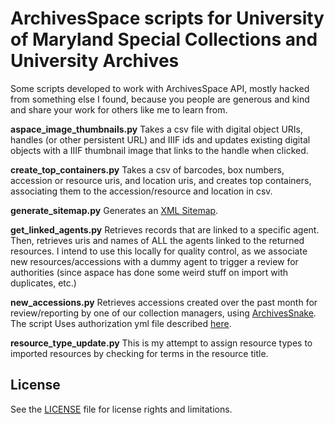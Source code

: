 # ArchivesSpace scripts for University of Maryland Special Collections and University Archives
Some scripts developed to work with ArchivesSpace API, mostly hacked from something else I found, because you people are generous
and kind and share your work for others like me to learn from. 

**aspace_image_thumbnails.py**
Takes a csv file with digital object URIs, handles (or other persistent URL) and IIIF ids and updates existing digital objects 
with a IIIF thumbnail image that links to the handle when clicked.

**create_top_containers.py**
Takes a csv of barcodes, box numbers, accession or resource uris, and location uris, and creates top containers, 
associating them to the accession/resource and location in csv.

**generate_sitemap.py**
Generates an [XML Sitemap](https://www.sitemaps.org/).

**get_linked_agents.py**
Retrieves records that are linked to a specific agent. Then, retrieves uris and names of ALL the agents linked 
to the returned resources. I intend to use this locally for quality control, as we associate new resources/accessions with 
a dummy agent to trigger a review for authorities (since aspace has done some weird stuff on import with duplicates, etc.)

**new_accessions.py**
Retrieves accessions created over the past month for review/reporting by one of our collection managers, using [ArchivesSnake](https://github.com/archivesspace-labs/ArchivesSnake). The script Uses authorization yml file described [here](https://github.com/archivesspace-labs/ArchivesSnake#configuration).

**resource_type_update.py**
This is my attempt to assign resource types to imported resources by checking for terms in the resource title.

## License

See the [LICENSE](LICENSE.txt) file for license rights and limitations.
